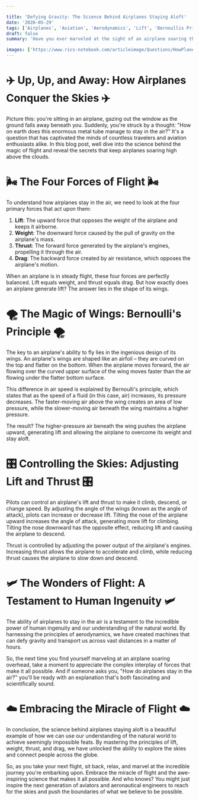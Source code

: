 ```yaml
---

title: 'Defying Gravity: The Science Behind Airplanes Staying Aloft'
date: '2020-05-29'
tags: ['Airplanes', 'Aviation', 'Aerodynamics', 'Lift', 'Bernoullis Principle','Questions']
draft: false
summary: 'Have you ever marveled at the sight of an airplane soaring through the sky and wondered how these massive machines manage to stay airborne? In this blog post, we uncover the scientific principles that allow airplanes to defy gravity and explore the fascinating world of aerodynamics.'

images: ['https://www.rics-notebook.com/articleimage/Questions/HowPlanesStayUp.webp']
---
```


# ✈️ Up, Up, and Away: How Airplanes Conquer the Skies ✈️

Picture this: you're sitting in an airplane, gazing out the window as the ground falls away beneath you. Suddenly, you're struck by a thought: "How on earth does this enormous metal tube manage to stay in the air?" It's a question that has captivated the minds of countless travelers and aviation enthusiasts alike. In this blog post, well dive into the science behind the magic of flight and reveal the secrets that keep airplanes soaring high above the clouds.

# 🌬️ The Four Forces of Flight 🌬️

To understand how airplanes stay in the air, we need to look at the four primary forces that act upon them:

1. **Lift**: The upward force that opposes the weight of the airplane and keeps it airborne.
2. **Weight**: The downward force caused by the pull of gravity on the airplane's mass.
3. **Thrust**: The forward force generated by the airplane's engines, propelling it through the air.
4. **Drag**: The backward force created by air resistance, which opposes the airplane's motion.

When an airplane is in steady flight, these four forces are perfectly balanced. Lift equals weight, and thrust equals drag. But how exactly does an airplane generate lift? The answer lies in the shape of its wings.

# 🌪️ The Magic of Wings: Bernoulli's Principle 🌪️

The key to an airplane's ability to fly lies in the ingenious design of its wings. An airplane's wings are shaped like an airfoil – they are curved on the top and flatter on the bottom. When the airplane moves forward, the air flowing over the curved upper surface of the wing moves faster than the air flowing under the flatter bottom surface.

This difference in air speed is explained by Bernoulli's principle, which states that as the speed of a fluid (in this case, air) increases, its pressure decreases. The faster-moving air above the wing creates an area of low pressure, while the slower-moving air beneath the wing maintains a higher pressure.

The result? The higher-pressure air beneath the wing pushes the airplane upward, generating lift and allowing the airplane to overcome its weight and stay aloft.

# 🎛️ Controlling the Skies: Adjusting Lift and Thrust 🎛️

Pilots can control an airplane's lift and thrust to make it climb, descend, or change speed. By adjusting the angle of the wings (known as the angle of attack), pilots can increase or decrease lift. Tilting the nose of the airplane upward increases the angle of attack, generating more lift for climbing. Tilting the nose downward has the opposite effect, reducing lift and causing the airplane to descend.

Thrust is controlled by adjusting the power output of the airplane's engines. Increasing thrust allows the airplane to accelerate and climb, while reducing thrust causes the airplane to slow down and descend.

# 🛩️ The Wonders of Flight: A Testament to Human Ingenuity 🛩️

The ability of airplanes to stay in the air is a testament to the incredible power of human ingenuity and our understanding of the natural world. By harnessing the principles of aerodynamics, we have created machines that can defy gravity and transport us across vast distances in a matter of hours.

So, the next time you find yourself marveling at an airplane soaring overhead, take a moment to appreciate the complex interplay of forces that make it all possible. And if someone asks you, "How do airplanes stay in the air?" you'll be ready with an explanation that's both fascinating and scientifically sound.

# ☁️ Embracing the Miracle of Flight ☁️

In conclusion, the science behind airplanes staying aloft is a beautiful example of how we can use our understanding of the natural world to achieve seemingly impossible feats. By mastering the principles of lift, weight, thrust, and drag, we have unlocked the ability to explore the skies and connect people across the globe.

So, as you take your next flight, sit back, relax, and marvel at the incredible journey you're embarking upon. Embrace the miracle of flight and the awe-inspiring science that makes it all possible. And who knows? You might just inspire the next generation of aviators and aeronautical engineers to reach for the skies and push the boundaries of what we believe to be possible.
